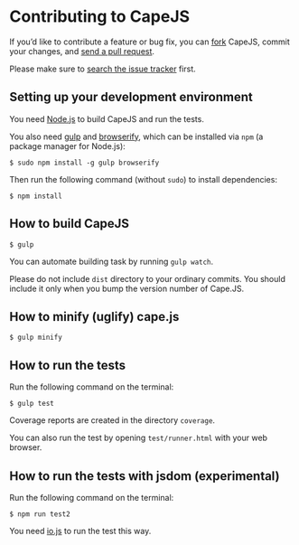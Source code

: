 # Contributing to CapeJS

If you’d like to contribute a feature or bug fix,
you can [fork](https://help.github.com/articles/fork-a-repo/) CapeJS,
commit your changes,
and [send a pull request](https://help.github.com/articles/using-pull-requests/).

Please make sure to [search the issue tracker](https://github.com/oiax/capejs/issues) first.

## Setting up your development environment

You need [Node.js](https://nodejs.org/) to build CapeJS and run the tests.

You also need [gulp](http://gulpjs.com/) and [browserify](http://browserify.org/),
which can be installed via `npm` (a package manager for Node.js):

```shell
$ sudo npm install -g gulp browserify
```

Then run the following command (without `sudo`) to install dependencies:

```shell
$ npm install
```

## How to build CapeJS

```shell
$ gulp
```

You can automate building task by running `gulp watch`.

Please do not include `dist` directory to your ordinary commits.
You should include it only when you bump the version number of Cape.JS.

## How to minify (uglify) cape.js

```shell
$ gulp minify
```

## How to run the tests

Run the following command on the terminal:

```shell
$ gulp test
```

Coverage reports are created in the directory `coverage`.

You can also run the test by opening `test/runner.html` with your web browser.

## How to run the tests with jsdom (experimental)

Run the following command on the terminal:

```shell
$ npm run test2
```

You need [io.js](https://iojs.org) to run the test this way.
